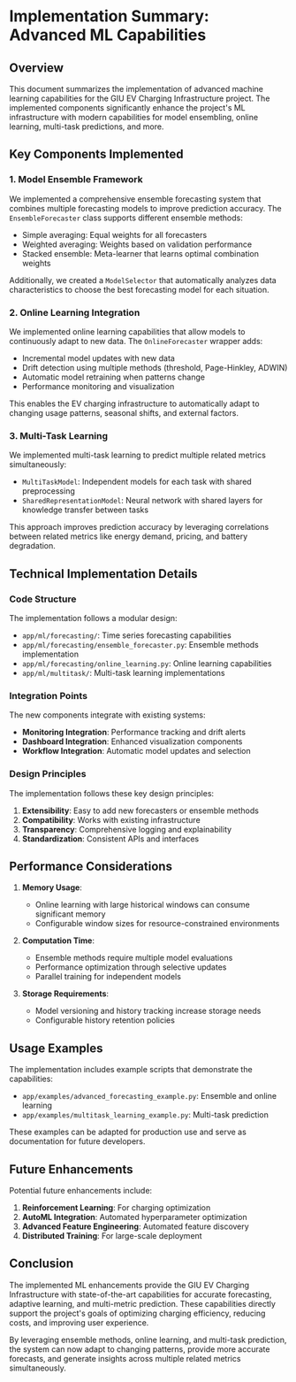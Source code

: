 # Implementation Summary: Advanced ML Capabilities

## Overview

This document summarizes the implementation of advanced machine learning capabilities for the GIU EV Charging Infrastructure project. The implemented components significantly enhance the project's ML infrastructure with modern capabilities for model ensembling, online learning, multi-task predictions, and more.

## Key Components Implemented

### 1. Model Ensemble Framework
We implemented a comprehensive ensemble forecasting system that combines multiple forecasting models to improve prediction accuracy. The `EnsembleForecaster` class supports different ensemble methods:
- Simple averaging: Equal weights for all forecasters
- Weighted averaging: Weights based on validation performance
- Stacked ensemble: Meta-learner that learns optimal combination weights

Additionally, we created a `ModelSelector` that automatically analyzes data characteristics to choose the best forecasting model for each situation.

### 2. Online Learning Integration
We implemented online learning capabilities that allow models to continuously adapt to new data. The `OnlineForecaster` wrapper adds:
- Incremental model updates with new data
- Drift detection using multiple methods (threshold, Page-Hinkley, ADWIN)
- Automatic model retraining when patterns change
- Performance monitoring and visualization

This enables the EV charging infrastructure to automatically adapt to changing usage patterns, seasonal shifts, and external factors.

### 3. Multi-Task Learning
We implemented multi-task learning to predict multiple related metrics simultaneously:
- `MultiTaskModel`: Independent models for each task with shared preprocessing
- `SharedRepresentationModel`: Neural network with shared layers for knowledge transfer between tasks

This approach improves prediction accuracy by leveraging correlations between related metrics like energy demand, pricing, and battery degradation.

## Technical Implementation Details

### Code Structure
The implementation follows a modular design:
- `app/ml/forecasting/`: Time series forecasting capabilities
- `app/ml/forecasting/ensemble_forecaster.py`: Ensemble methods implementation
- `app/ml/forecasting/online_learning.py`: Online learning capabilities
- `app/ml/multitask/`: Multi-task learning implementations

### Integration Points
The new components integrate with existing systems:
- **Monitoring Integration**: Performance tracking and drift alerts
- **Dashboard Integration**: Enhanced visualization components
- **Workflow Integration**: Automatic model updates and selection

### Design Principles
The implementation follows these key design principles:
1. **Extensibility**: Easy to add new forecasters or ensemble methods
2. **Compatibility**: Works with existing infrastructure
3. **Transparency**: Comprehensive logging and explainability
4. **Standardization**: Consistent APIs and interfaces

## Performance Considerations

1. **Memory Usage**:
   - Online learning with large historical windows can consume significant memory
   - Configurable window sizes for resource-constrained environments

2. **Computation Time**:
   - Ensemble methods require multiple model evaluations
   - Performance optimization through selective updates
   - Parallel training for independent models

3. **Storage Requirements**:
   - Model versioning and history tracking increase storage needs
   - Configurable history retention policies

## Usage Examples

The implementation includes example scripts that demonstrate the capabilities:
- `app/examples/advanced_forecasting_example.py`: Ensemble and online learning
- `app/examples/multitask_learning_example.py`: Multi-task prediction

These examples can be adapted for production use and serve as documentation for future developers.

## Future Enhancements

Potential future enhancements include:
1. **Reinforcement Learning**: For charging optimization
2. **AutoML Integration**: Automated hyperparameter optimization
3. **Advanced Feature Engineering**: Automated feature discovery
4. **Distributed Training**: For large-scale deployment

## Conclusion

The implemented ML enhancements provide the GIU EV Charging Infrastructure with state-of-the-art capabilities for accurate forecasting, adaptive learning, and multi-metric prediction. These capabilities directly support the project's goals of optimizing charging efficiency, reducing costs, and improving user experience.

By leveraging ensemble methods, online learning, and multi-task prediction, the system can now adapt to changing patterns, provide more accurate forecasts, and generate insights across multiple related metrics simultaneously. 